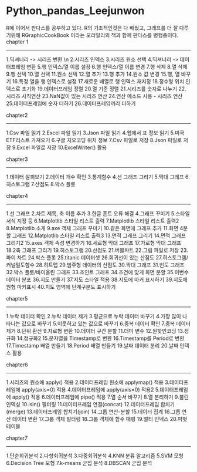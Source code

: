 # Python_pandas_Leejunwon
R에 이어서 판다스를 공부하고 있다. R의 기초적인것은 다 배웠고, 그래프를 더 잘 다루기위해 RGraphicCookBook 이라는 오라일리의 책과 함께 판다스를 병행중이다.
chapter 1
**********
1.딕셔너리 -> 시리즈 변환 \n
2.시리즈 인덱스
3.시리즈 원소 선택
4.딕셔너리 -> 데이터프레임 변환
5.행 인덱스/열 이름 설정
6.행 인덱스/열 이름 변경
7.행 삭제
8.열 삭제
9.행 선택
10.열 선택
11.원소 선택
12.열 추가
13.행 추가
14.원소 값 변경
15.행, 열 바꾸기
16.특정 열을 행 인덱스로 설정
17.새로운 배열로 행 인덱스 재지정
18.정수형 위치 인덱스로 초기화
19.데이터프레임 정렬
20.열 기준 정렬
21.시리즈를 숫자로 나누기
22.시리즈 사칙연산
23.NaN값이 있는 시리즈 연산
24.연산 메소드 사용 - 시리즈 연산
25.데이터프레임에 숫자 더하기
26.데이터프레임끼리 더하기



chapter2
**********
1.Csv 파일 읽기
2.Excel 파일 읽기
3.Json 파일 읽기
4.웹에서 표 정보 읽기
5.미국 ETF리스트 가져오기
6.구글 지오코딩 위치 정보
7.Csv 파일로 저장
8.Json 파일로 저장
9.Excel 파일로 저장
10.ExcelWriter() 활용



chapter3
**********
1.데이터 살펴보기
2.데이터 개수 확인
3.통계함수
4.선 그래프 그리기
5.막대 그래프
6.히스토그램
7.산점도
8.박스 플롯



chapter4
**********
1.선 그래프
2.차트 제목, 축 이름 추가
3.한글 폰트 오류 해결
4.그래프 꾸미기
5.스타일 서식 지정 등
6.Matplotlib 스타일 리스트 출력
7.Matplotlib 스타일 리스트 출력2
8.Matplotlib 소개
9.axe 객체 그래프 꾸미기
10.같은 화면에 그래프 추가
11.화면 4분할 그래프
12.Matplotlib 스타일 리스트 출력3
13.면적 그래프 그리기
14.면적 그래프 그리기2
15.axes 객체 속성 변경하기
16.세로형 막대 그래프
17.가로형 막대 그래프
18.2축 그래프 그리기
19.히스토그램
20.산점도
21.버블차트
22.그림 파일로 저장
23.파이 차트
24.박스 플롯
25.titanic 데이터셋
26.회귀선이 있는 산점도
27.히스토그램/커널밀도함수
28.히트맵
29.범주형 데이터의 산점도
30.막대 그래프
31.빈도 그래프
32.박스 플롯/바이올린 그래프
33.조인트 그래프
34.조건에 맞게 화면 분할
35.이변수 데이터 분포
36.지도 만들기
37.지도 스타일 적용
38.지도에 마커 표시하기
39.지도에 원형 마커표시
40.지도 영역에 단계구분도 표시하기



chapter5
**********
1.누락 데이터 확인
2.누락 데이터 제거
3.평균으로 누락 데이터 바꾸기
4.가장 많이 나타나는 값으로 바꾸기
5.이웃하고 있는 값으로 바꾸기
6.중복 데이터 확인
7.중복 데이터 제거
8.단위 환산
9.자료형 변환
10.데이터 구간 분할
11.더미 변수
12.원핫인코딩
13.정규화
14.정규화2
15.문자열을 Timestamp로 변환
16.Timestamp를 Period로 변환
17.Timestamp 배열 만들기
18.Period 배열 만들기
19.날짜 데이터 분리
20.날짜 인덱스 활용




chapter6
**********
1.시리즈의 원소에 apply() 적용
2.데이터프레임 원소에 applymap() 적용
3.데이터프레임에 apply(axis=0) 적용
4.데이터프레임에 apply(axis=0) 적용2
5.데이터프레임에 apply() 적용
6.데이터프레임에 pipe() 적용
7.열 순서 바꾸기
8.열 분리하기
9.불린 인덱싱
10.isin() 필터링
11.데이터프레임 연결(concat)
12.데이터프레임 합치기(merge)
13.데이터프레임 합치기(join)
14.그룹 연산-분할
15.데이터 집계
16.그룹 연산 데이터 변환
17.그룹 객체 필터링
18.그룹 객체에 함수 매핑
19.멀티 인덱스
20.피벗테이블



chapter7
**********
1.단순회귀분석
2.다항회귀분석
3.다중회귀분석
4.KNN 분류 알고리즘
5.SVM 모형
6.Decision Tree 모형
7.k-means 군집 분석
8.DBSCAN 군집 분석
